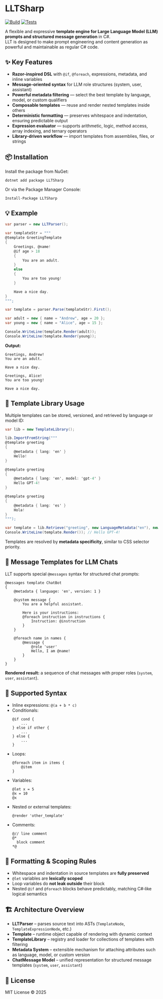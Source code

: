 # LLTSharp

[![Build](https://github.com/RomeCore/LLTSharp/actions/workflows/build.yml/badge.svg)](https://github.com/RomeCore/LLTSharp/actions/workflows/build.yml)
[![Tests](https://github.com/RomeCore/LLTSharp/actions/workflows/tests.yml/badge.svg)](https://github.com/RomeCore/LLTSharp/actions/workflows/tests.yml)

A flexible and expressive **template engine for Large Language Model (LLM) prompts and structured message generation** in C#.  
LLT is designed to make prompt engineering and content generation as powerful and maintainable as regular C# code.

## ✨ Key Features

- **Razor-inspired DSL** with `@if`, `@foreach`, expressions, metadata, and inline variables  
- **Message-oriented syntax** for LLM role structures (system, user, assistant)  
- **Powerful metadata filtering** — select the best template by language, model, or custom qualifiers  
- **Composable templates** — reuse and render nested templates inside others  
- **Deterministic formatting** — preserves whitespace and indentation, ensuring predictable output  
- **Expression evaluator** — supports arithmetic, logic, method access, array indexing, and ternary operators  
- **Library-driven workflow** — import templates from assemblies, files, or strings  

## 📦 Installation

Install the package from NuGet:

```
dotnet add package LLTSharp
```

Or via the Package Manager Console:

```
Install-Package LLTSharp
```

## 💡 Example

```csharp
var parser = new LLTParser();

var templateStr = """
@template GreetingTemplate
{
    Greetings, @name!
    @if age > 18
    {
        You are an adult.
    }
    else
    {
        You are too young!
    }

    Have a nice day.
}
""";

var template = parser.Parse(templateStr).First();

var adult = new { name = "Andrew", age = 20 };
var young = new { name = "Alice", age = 15 };

Console.WriteLine(template.Render(adult));
Console.WriteLine(template.Render(young));
```

**Output:**
```
Greetings, Andrew!
You are an adult.

Have a nice day.

Greetings, Alice!
You are too young!

Have a nice day.
```

## 🧩 Template Library Usage

Multiple templates can be stored, versioned, and retrieved by language or model ID:

```csharp
var lib = new TemplateLibrary();

lib.ImportFromString("""
@template greeting
{
    @metadata { lang: 'en' }
    Hello!
}

@template greeting
{
    @metadata { lang: 'en', model: 'gpt-4' }
    Hello GPT-4!
}

@template greeting
{
    @metadata { lang: 'es' }
    Hola!
}
""");

var template = lib.Retrieve("greeting", new LanguageMetadata("en"), new TargetModelMetadata("gpt-4"));
Console.WriteLine(template.Render()); // Hello GPT-4!
```

Templates are resolved by **metadata specificity**, similar to CSS selector priority.

## 💬 Message Templates for LLM Chats

LLT supports special `@messages` syntax for structured chat prompts:

```llt
@messages template ChatBot
{
    @metadata { language: 'en', version: 1 }

    @system message {
        You are a helpful assistant.

        Here is your instructions:
        @foreach instruction in instructions {
            Instruction: @instruction
        }
    }

    @foreach name in names {
        @message {
            @role 'user'
            Hello, I am @name!
        }
    }
}
```

**Rendered result:** a sequence of chat messages with proper roles (`system`, `user`, `assistant`).

## 🧠 Supported Syntax

- Inline expressions: `@(a + b * c)`
- Conditionals:  
  ```llt
  @if cond {
      ...
  } else if other {
      ...
  } else {
      ...
  }
  ```
- Loops:  
  ```llt
  @foreach item in items {
      @item
  }
  ```
- Variables:  
  ```llt
  @let x = 5
  @x = 10
  @x
  ```
- Nested or external templates:  
  ```llt
  @render 'other_template'
  ```
- Comments:  
  ```llt
  @// line comment
  @*
    block comment
  *@
  ```

## 🧾 Formatting & Scoping Rules

- Whitespace and indentation in source templates are **fully preserved**
- `@let` variables are **lexically scoped**
- Loop variables do **not leak outside** their block
- Nested `@if` and `@foreach` blocks behave predictably, matching C#‑like logical semantics

## 🏗️ Architecture Overview

- **LLTParser** – parses source text into ASTs (`TemplateNode`, `TemplateExpressionNode`, etc.)
- **Template** – runtime object capable of rendering with dynamic context
- **TemplateLibrary** – registry and loader for collections of templates with filtering
- **Metadata System** – extensible mechanism for attaching attributes such as language, model, or custom version
- **ChatMessage Model** – unified representation for structured message templates (`system`, `user`, `assistant`)

## 🔖 License

MIT License © 2025
